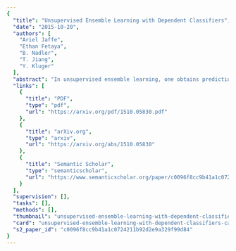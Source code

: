 ```yaml
---
{
  "title": "Unsupervised Ensemble Learning with Dependent Classifiers",
  "date": "2015-10-20",
  "authors": [
    "Ariel Jaffe",
    "Ethan Fetaya",
    "B. Nadler",
    "T. Jiang",
    "Y. Kluger"
  ],
  "abstract": "In unsupervised ensemble learning, one obtains predictions from multiple sources or classifiers, yet without knowing the reliability and expertise of each source, and with no labeled data to assess it. The task is to combine these possibly conflicting predictions into an accurate meta-learner. Most works to date assumed perfect diversity between the different sources, a property known as conditional independence. In realistic scenarios, however, this assumption is often violated, and ensemble learners based on it can be severely sub-optimal. The key challenges we address in this paper are:\\ (i) how to detect, in an unsupervised manner, strong violations of conditional independence; and (ii) construct a suitable meta-learner. To this end we introduce a statistical model that allows for dependencies between classifiers. Our main contributions are the development of novel unsupervised methods to detect strongly dependent classifiers, better estimate their accuracies, and construct an improved meta-learner. Using both artificial and real datasets, we showcase the importance of taking classifier dependencies into account and the competitive performance of our approach.",
  "links": [
    {
      "title": "PDF",
      "type": "pdf",
      "url": "https://arxiv.org/pdf/1510.05830.pdf"
    },
    {
      "title": "arXiv.org",
      "type": "arxiv",
      "url": "https://arxiv.org/abs/1510.05830"
    },
    {
      "title": "Semantic Scholar",
      "type": "semanticscholar",
      "url": "https://www.semanticscholar.org/paper/c0096f8cc9b41a1c0724211b92d2e9a329f99d84"
    }
  ],
  "supervision": [],
  "tasks": [],
  "methods": [],
  "thumbnail": "unsupervised-ensemble-learning-with-dependent-classifiers-thumb.jpg",
  "card": "unsupervised-ensemble-learning-with-dependent-classifiers-card.jpg",
  "s2_paper_id": "c0096f8cc9b41a1c0724211b92d2e9a329f99d84"
}
---
```


